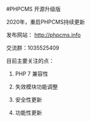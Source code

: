 #PHPCMS 开源升级版

2020年，重启PHPCMS持续更新

发布网站： <http://phpcms.info>

交流群：1035525409

目前主要关注的点：

1. PHP 7 兼容性

2. 失效模块功能调整

3. 安全性更新

4. 功能性更新